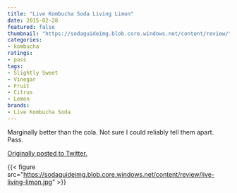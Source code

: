 ```yaml
---
title: "Live Kombucha Soda Living Limon"
date: 2015-02-28
featured: false
thumbnail: "https://sodaguideimg.blob.core.windows.net/content/review/thumbs/live-living-limon.jpg"
categories:
- kombucha
ratings:
- pass
tags:
- Slightly Sweet
- Vinegar
- Fruit
- Citrus
- Lemon
brands:
- Live Kombucha Soda
---
```


Marginally better than the cola. Not sure I could reliably tell them apart. Pass.

[Originally posted to Twitter.](https://twitter.com/Cavorter/status/571855229706248192)

{{< figure src="https://sodaguideimg.blob.core.windows.net/content/review/live-living-limon.jpg" >}}
